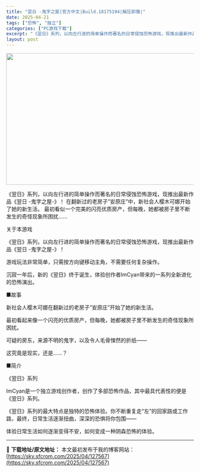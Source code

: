 ```yaml
---
title: "翌日 -鬼字之屋|官方中文|Build.18175194|解压即撸|"
date: 2025-04-21
tags: ["恐怖", "独立"]
categories: ["PC游戏下载"]
excerpt: "《翌日》系列，以向左行进的简单操作而著名的日常侵蚀恐怖游戏，现推出最新作品《翌日 -鬼字之屋-》！ 在翻新过的老房子”𡚴原庄”中，新社会人樱木可娜开始了她的新生活。 最初看似一个完美的闪亮优质房产，但每晚，她都被房子里不断发生的奇怪现象所困扰…… 关于本游戏 《翌日》系列，以向左行进的简单操作而著名&hellip;"
layout: post
---
```


<img class="aligncenter size-full wp-image-127557" src="https://sky.sfcrom.com/wp-content/uploads/2025/04/2025042109524085.webp" alt="" width="616" height="353" />

《翌日》系列，以向左行进的简单操作而著名的日常侵蚀恐怖游戏，现推出最新作品《翌日 -鬼字之屋-》！ 在翻新过的老房子”𡚴原庄”中，新社会人樱木可娜开始了她的新生活。 最初看似一个完美的闪亮优质房产，但每晚，她都被房子里不断发生的奇怪现象所困扰……

关于本游戏

《翌日》系列，以向左行进的简单操作而著名的日常侵蚀恐怖游戏，现推出最新作品《翌日 -鬼字之屋-》！

游戏玩法非常简单，只需按方向键移动主角，不需要任何复杂操作。

沉寂一年后，新的《翌日》终于诞生，体验创作者ImCyan带来的一系列全新进化的恐怖演出。

■故事

新社会人樱木可娜在翻新过的老房子”𡚴原庄”开始了她的新生活。

最初看起来像一个闪亮的优质房产，但每晚，她都被房子里不断发生的奇怪现象所困扰。

可疑的房东，来源不明的鬼字，以及令人毛骨悚然的折纸——

这究竟是现实，还是……？

■简介

《翌日》系列

ImCyan是一个独立游戏创作者，创作了多部恐怖作品，其中最具代表性的便是《翌日》系列。

《翌日》系列的最大特点是独特的恐怖体验。你不断重复走“左”的回家路或工作路，最终，日常生活逐渐扭曲，深深的恐惧将你包围——

体验日常生活如何逐渐变得不安，如何变成一种阴森恐怖的体验。

---
📖 **下载地址/原文地址：** 本文最初发布于我的博客网站：[https://sky.sfcrom.com/2025/04/127567](https://sky.sfcrom.com/2025/04/127567)
